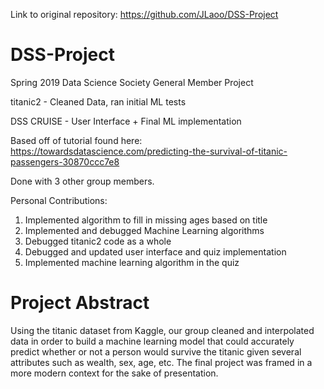 Link to original repository: https://github.com/JLaoo/DSS-Project

# DSS-Project

Spring 2019 Data Science Society General Member Project

titanic2 - Cleaned Data, ran initial ML tests

DSS CRUISE - User Interface + Final ML implementation

Based off of tutorial found here: https://towardsdatascience.com/predicting-the-survival-of-titanic-passengers-30870ccc7e8

Done with 3 other group members.

Personal Contributions:
1) Implemented algorithm to fill in missing ages based on title
2) Implemented and debugged Machine Learning algorithms
3) Debugged titanic2 code as a whole
4) Debugged and updated user interface and quiz implementation
5) Implemented machine learning algorithm in the quiz

# Project Abstract

Using the titanic dataset from Kaggle, our group cleaned and interpolated data in order to build a machine learning model that could accurately predict whether or not a person would survive the titanic given several attributes such as wealth, sex, age, etc. The final project was framed in a more modern context for the sake of presentation.
